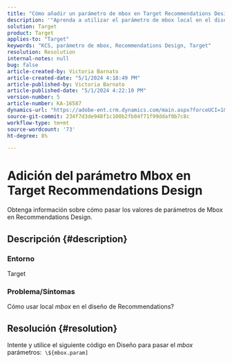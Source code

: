 ```yaml
---
title: "Cómo añadir un parámetro de mbox en Target Recommendations Design"
description: '"Aprenda a utilizar el parámetro de mbox local en el diseño de Recommendations".'
solution: Target
product: Target
applies-to: "Target"
keywords: "KCS, parámetro de mbox, Recommendations Design, Target"
resolution: Resolution
internal-notes: null
bug: false
article-created-by: Victoria Barnato
article-created-date: "5/1/2024 4:18:49 PM"
article-published-by: Victoria Barnato
article-published-date: "5/1/2024 4:22:10 PM"
version-number: 5
article-number: KA-16587
dynamics-url: "https://adobe-ent.crm.dynamics.com/main.aspx?forceUCI=1&pagetype=entityrecord&etn=knowledgearticle&id=fe14847c-d607-ef11-9f89-000d3a372703"
source-git-commit: 234f7d3de948f1c100b2fb04f71f99ddaf0b7c8c
workflow-type: tm+mt
source-wordcount: '73'
ht-degree: 8%

---
```


# Adición del parámetro Mbox en Target Recommendations Design


Obtenga información sobre cómo pasar los valores de parámetros de Mbox en Recommendations Design.

## Descripción {#description}


### <b>Entorno</b>

Target



### <b>Problema/Síntomas</b>

Cómo usar local *mbox* en el diseño de Recommendations?


## Resolución {#resolution}


Intente y utilice el siguiente código en Diseño para pasar el *mbox* parámetros:  `\${mbox.param]`
